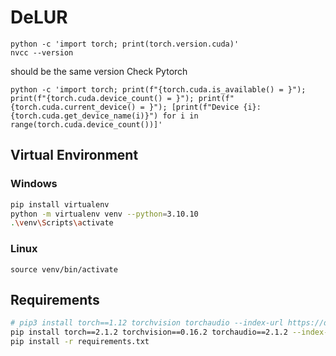 # DeLUR
<!-- ## Update System
```
sudo apt-get update
sudo apt-get upgrade 
sudo apt update
sudo apt upgrade 
sudo apt install gcc
```
## Install NVIDIA drivers
## Remove previous NVIDIA installation
```shell
sudo apt autoremove nvidia* --purge
```

### Check Ubuntu devices
```shell
ubuntu-drivers devices
```
You will install the NVIDIA driver whose version is tagged with __recommended__


### Install Ubuntu drivers
```shell
sudo ubuntu-drivers autoinstall
```

### Install NVIDIA drivers
My __recommended__ version is 525, adapt to yours

```shell
sudo apt install nvidia-driver-525
```
```shell
sudo ubuntu-drivers autoinstall
sudo apt-get install build-essential python3-dev
sudo apt-get install -y cuda-drivers
sudo apt install ubuntu-drivers-common
```
### Reboot & Check
```shell
reboot
```
after restart verify that the following command works
```shell
nvidia-smi
```

## Install CUDA drivers
https://developer.nvidia.com/cuda-downloads?target_os=Linux&target_arch=x86_64&Distribution=Ubuntu&target_version=22.04&target_type=deb_network
```shell
wget https://developer.download.nvidia.com/compute/cuda/repos/ubuntu2204/x86_64/cuda-keyring_1.1-1_all.deb
sudo dpkg -i cuda-keyring_1.1-1_all.deb
sudo apt-get update
sudo apt-get -y install cuda
sudo apt-get -y install cuda-toolkit-12-4
```
### Check CUDA install
```shell
nvcc --version
```

## Install cuDNN
https://developer.nvidia.com/cudnn-downloads?target_os=Linux&target_arch=x86_64&Distribution=Ubuntu&target_version=22.04&target_type=deb_network
```shell
wget https://developer.download.nvidia.com/compute/cuda/repos/ubuntu2204/x86_64/cuda-keyring_1.1-1_all.deb
sudo dpkg -i cuda-keyring_1.1-1_all.deb
sudo apt-get update
sudo apt-get -y install cudnn
``` -->

```
python -c 'import torch; print(torch.version.cuda)'
nvcc --version
```
should be the same version
Check Pytorch 
```
python -c 'import torch; print(f"{torch.cuda.is_available() = }"); print(f"{torch.cuda.device_count() = }"); print(f"{torch.cuda.current_device() = }"); [print(f"Device {i}: {torch.cuda.get_device_name(i)}") for i in range(torch.cuda.device_count())]'
```
## Virtual Environment
### Windows
```bash
pip install virtualenv
python -m virtualenv venv --python=3.10.10
.\venv\Scripts\activate
```
### Linux
```
source venv/bin/activate
```
## Requirements
```bash
# pip3 install torch==1.12 torchvision torchaudio --index-url https://download.pytorch.org/whl/cu118
pip install torch==2.1.2 torchvision==0.16.2 torchaudio==2.1.2 --index-url https://download.pytorch.org/whl/cu118
pip install -r requirements.txt
```
<!-- ```
pip install --upgrade pip setuptools wheel
https://github.com/Dao-AILab/causal-conv1d
cd causal-conv1d
export FORCE_CUDA="1"
MAX_JOBS=2 CAUSAL_CONV1D_FORCE_BUILD="TRUE" python setup.py bdist_wheel --dist-dir=dist
python setup.py install
``` -->